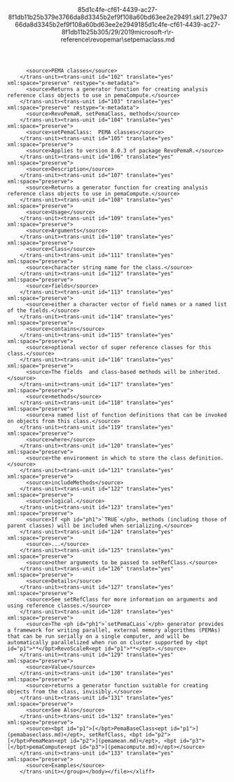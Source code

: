 <?xml version="1.0"?><xliff version="1.2" xmlns="urn:oasis:names:tc:xliff:document:1.2" xmlns:xsi="http://www.w3.org/2001/XMLSchema-instance" xsi:schemaLocation="urn:oasis:names:tc:xliff:document:1.2 xliff-core-1.2-transitional.xsd"><file datatype="xml" original="setpemaclass.md" source-language="en-US" target-language="en-US"><header><tool tool-id="mdxliff" tool-name="mdxliff" tool-version="1.0-8ab897d" tool-company="Microsoft" /><xliffext:skl_file_name xmlns:xliffext="urn:microsoft:content:schema:xliffextensions">85d1c4fe-cf61-4439-ac27-8f1db11b25b379e3766da8d3345b2ef9f108a60bd63ee2e29491.skl</xliffext:skl_file_name><xliffext:version xmlns:xliffext="urn:microsoft:content:schema:xliffextensions">1.2</xliffext:version><xliffext:ms.openlocfilehash xmlns:xliffext="urn:microsoft:content:schema:xliffextensions">79e3766da8d3345b2ef9f108a60bd63ee2e29491</xliffext:ms.openlocfilehash><xliffext:ms.sourcegitcommit xmlns:xliffext="urn:microsoft:content:schema:xliffextensions">85d1c4fe-cf61-4439-ac27-8f1db11b25b3</xliffext:ms.sourcegitcommit><xliffext:ms.lasthandoff xmlns:xliffext="urn:microsoft:content:schema:xliffextensions">05/29/2019</xliffext:ms.lasthandoff><xliffext:ms.openlocfilepath xmlns:xliffext="urn:microsoft:content:schema:xliffextensions">microsoft-r\r-reference\revopemar\setpemaclass.md</xliffext:ms.openlocfilepath></header><body><group id="content" extype="content"><trans-unit id="101" translate="yes" xml:space="preserve" restype="x-metadata">
          <source>PEMA classes</source>
        </trans-unit><trans-unit id="102" translate="yes" xml:space="preserve" restype="x-metadata">
          <source>Returns a generator function for creating analysis reference class objects to use in pemaCompute.</source>
        </trans-unit><trans-unit id="103" translate="yes" xml:space="preserve" restype="x-metadata">
          <source>RevoPemaR, setPemaClass, methods</source>
        </trans-unit><trans-unit id="104" translate="yes" xml:space="preserve">
          <source>setPemaClass:  PEMA classes</source>
        </trans-unit><trans-unit id="105" translate="yes" xml:space="preserve">
          <source>Applies to version 8.0.3 of package RevoPemaR.</source>
        </trans-unit><trans-unit id="106" translate="yes" xml:space="preserve">
          <source>Description</source>
        </trans-unit><trans-unit id="107" translate="yes" xml:space="preserve">
          <source>Returns a generator function for creating analysis reference class objects to use in pemaCompute.</source>
        </trans-unit><trans-unit id="108" translate="yes" xml:space="preserve">
          <source>Usage</source>
        </trans-unit><trans-unit id="109" translate="yes" xml:space="preserve">
          <source>Arguments</source>
        </trans-unit><trans-unit id="110" translate="yes" xml:space="preserve">
          <source>Class</source>
        </trans-unit><trans-unit id="111" translate="yes" xml:space="preserve">
          <source>character string name for the class.</source>
        </trans-unit><trans-unit id="112" translate="yes" xml:space="preserve">
          <source>fields</source>
        </trans-unit><trans-unit id="113" translate="yes" xml:space="preserve">
          <source>either a character vector of field names or a named list of the fields.</source>
        </trans-unit><trans-unit id="114" translate="yes" xml:space="preserve">
          <source>contains</source>
        </trans-unit><trans-unit id="115" translate="yes" xml:space="preserve">
          <source>optional vector of super reference classes for this class.</source>
        </trans-unit><trans-unit id="116" translate="yes" xml:space="preserve">
          <source>The fields  and class-based methods will be inherited.</source>
        </trans-unit><trans-unit id="117" translate="yes" xml:space="preserve">
          <source>methods</source>
        </trans-unit><trans-unit id="118" translate="yes" xml:space="preserve">
          <source>a named list of function definitions that can be invoked on objects from this class.</source>
        </trans-unit><trans-unit id="119" translate="yes" xml:space="preserve">
          <source>where</source>
        </trans-unit><trans-unit id="120" translate="yes" xml:space="preserve">
          <source>the environment in which to store the class definition.</source>
        </trans-unit><trans-unit id="121" translate="yes" xml:space="preserve">
          <source>includeMethods</source>
        </trans-unit><trans-unit id="122" translate="yes" xml:space="preserve">
          <source>logical.</source>
        </trans-unit><trans-unit id="123" translate="yes" xml:space="preserve">
          <source>If <ph id="ph1">`TRUE`</ph>, methods (including those of parent classes) will be included when serializing.</source>
        </trans-unit><trans-unit id="124" translate="yes" xml:space="preserve">
          <source>...</source>
        </trans-unit><trans-unit id="125" translate="yes" xml:space="preserve">
          <source>other arguments to be passed to setRefClass.</source>
        </trans-unit><trans-unit id="126" translate="yes" xml:space="preserve">
          <source>Details</source>
        </trans-unit><trans-unit id="127" translate="yes" xml:space="preserve">
          <source>See setRefClass for more information on arguments and using reference classes.</source>
        </trans-unit><trans-unit id="128" translate="yes" xml:space="preserve">
          <source>The <ph id="ph1">`setPemaCLass`</ph> generator provides a framework for writing parallel, external memory algorithms (PEMAs) that can be run serially on a single computer, and will be automatically parallelized when run on cluster supported by <bpt id="p1">**</bpt>RevoScaleR<ept id="p1">**</ept>.</source>
        </trans-unit><trans-unit id="129" translate="yes" xml:space="preserve">
          <source>Value</source>
        </trans-unit><trans-unit id="130" translate="yes" xml:space="preserve">
          <source>returns a generator function suitable for creating objects from the class, invisibly.</source>
        </trans-unit><trans-unit id="131" translate="yes" xml:space="preserve">
          <source>See Also</source>
        </trans-unit><trans-unit id="132" translate="yes" xml:space="preserve">
          <source><bpt id="p1">[</bpt>PemaBaseClass<ept id="p1">](pemabaseclass.md)</ept>, setRefClass, <bpt id="p2">[</bpt>PemaMean<ept id="p2">](pemamean.md)</ept>, <bpt id="p3">[</bpt>pemaCompute<ept id="p3">](pemacompute.md)</ept></source>
        </trans-unit><trans-unit id="133" translate="yes" xml:space="preserve">
          <source>Examples</source>
        </trans-unit></group></body></file></xliff>